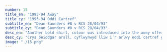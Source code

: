 ```yaml
---
number: 15
title_en: "1993-94 Away"
title_cy: "1993-94 Oddi Cartref"
subtitle_en: "Dean Saunders #8 v RCS 28/04/93"
subtitle_cy: "Dean Saunders #8 v RCS 28/04/93"
desc_en: "Another bold shirt, colour was introduced into the away offering with the use of thicker ‘candy’ green pinstripes. The shirt also gave a nod to the 20s with its use of traditional collars and button placket."
desc_cy: "Crys beiddgar arall, cyflwynwyd lliw i’r arlwy oddi cartref gyda’r defnydd o streipiau gwyrdd ‘candy’ fwy trwchus. Roedd y crys hefyd yn talu teyrnged i’r 20au gyda choleri traddodiadol a phlaced botymau."
image: "./15.png"
---
```

